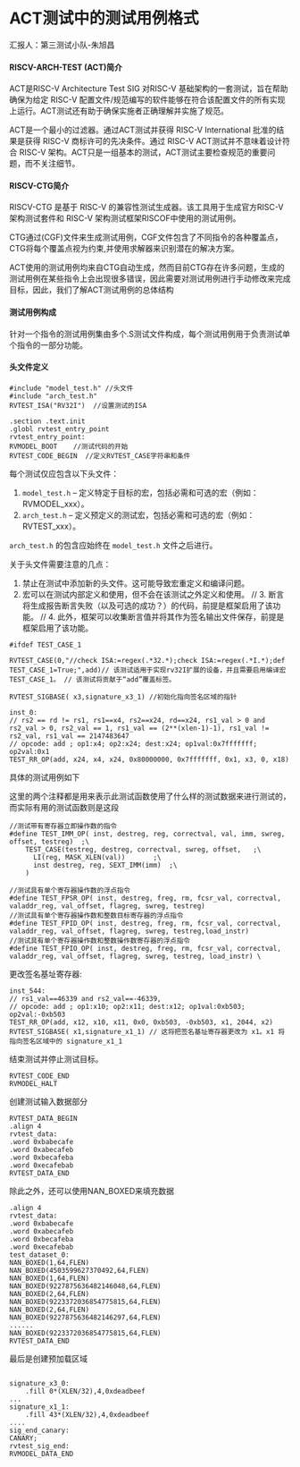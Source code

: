 # ACT测试中的测试用例格式

汇报人：第三测试小队-朱旭昌



#### RISCV-ARCH-TEST (ACT)简介

ACT是RISC-V Architecture Test SIG 对RISC-V 基础架构的一套测试，旨在帮助确保为给定 RISC-V 配置文件/规范编写的软件能够在符合该配置文件的所有实现上运行。ACT测试还有助于确保实施者正确理解并实施了规范。

ACT是一个最小的过滤器。通过ACT测试并获得 RISC-V International 批准的结果是获得 RISC-V 商标许可的先决条件。通过 RISC-V ACT测试并不意味着设计符合 RISC-V 架构。ACT只是一组基本的测试，ACT测试主要检查规范的重要问题，而不关注细节。

#### RISCV-CTG简介



RISCV-CTG 是基于 RISC-V 的兼容性测试生成器。该工具用于生成官方RISC-V 架构测试套件和 RISC-V 架构测试框架RISCOF中使用的测试用例。

CTG通过(CGF)文件来生成测试用例，CGF文件包含了不同指令的各种覆盖点，CTG将每个覆盖点视为约束,并使用求解器来识别潜在的解决方案。



ACT使用的测试用例均来自CTG自动生成，然而目前CTG存在许多问题，生成的测试用例在某些指令上会出现很多错误，因此需要对测试用例进行手动修改来完成目标，因此，我们了解ACT测试用例的总体结构



#### 测试用例构成

针对一个指令的测试用例集由多个.S测试文件构成，每个测试用例用于负责测试单个指令的一部分功能。



#### 头文件定义

```
#include "model_test.h" //头文件
#include "arch_test.h"
RVTEST_ISA("RV32I")  //设置测试的ISA

.section .text.init
.globl rvtest_entry_point
rvtest_entry_point:
RVMODEL_BOOT    //测试代码的开始
RVTEST_CODE_BEGIN  //定义RVTEST_CASE字符串和条件
```

每个测试仅应包含以下头文件：

1. `model_test.h` – 定义特定于目标的宏，包括必需和可选的宏（例如：RVMODEL_xxx）。
2. `arch_test.h` – 定义预定义的测试宏，包括必需和可选的宏（例如：RVTEST_xxx）。

`arch_test.h` 的包含应始终在 `model_test.h` 文件之后进行。

关于头文件需要注意的几点：

1. 禁止在测试中添加新的头文件。这可能导致宏重定义和编译问题。
2. 宏可以在测试内部定义和使用，但不会在该测试之外定义和使用。 // 3. 断言将生成报告断言失败（以及可选的成功？）的代码，前提是框架启用了该功能。 // 4. 此外，框架可以收集断言值并将其作为签名输出文件保存，前提是框架启用了该功能。



```
#ifdef TEST_CASE_1

RVTEST_CASE(0,"//check ISA:=regex(.*32.*);check ISA:=regex(.*I.*);def  TEST_CASE_1=True;",add)// 该测试适用于实现rv32I扩展的设备，并且需要启用编译宏TEST_CASE_1。 // 该测试将贡献于“add”覆盖标签。

RVTEST_SIGBASE( x3,signature_x3_1) //初始化指向签名区域的指针
```

```
inst_0:
// rs2 == rd != rs1, rs1==x4, rs2==x24, rd==x24, rs1_val > 0 and rs2_val > 0, rs2_val == 1, rs1_val == (2**(xlen-1)-1), rs1_val != rs2_val, rs1_val == 2147483647
// opcode: add ; op1:x4; op2:x24; dest:x24; op1val:0x7fffffff;  op2val:0x1
TEST_RR_OP(add, x24, x4, x24, 0x80000000, 0x7fffffff, 0x1, x3, 0, x18)
```



具体的测试用例如下

这里的两个注释都是用来表示此测试函数使用了什么样的测试数据来进行测试的，而实际有用的测试函数则是这段

```
//测试带有寄存器立即操作数的指令
#define TEST_IMM_OP( inst, destreg, reg, correctval, val, imm, swreg, offset, testreg)	;\
    TEST_CASE(testreg, destreg, correctval, swreg, offset,	 ;\
      LI(reg, MASK_XLEN(val))		;\
      inst destreg, reg, SEXT_IMM(imm)	;\
    )

```



```
//测试具有单个寄存器操作数的浮点指令
#define TEST_FPSR_OP( inst, destreg, freg, rm, fcsr_val, correctval, valaddr_reg, val_offset, flagreg, swreg, testreg)
//测试具有单个寄存器操作数和整数目标寄存器的浮点指令
#define TEST_FPID_OP( inst, destreg, freg, rm, fcsr_val, correctval, valaddr_reg, val_offset, flagreg, swreg, testreg,load_instr)
//测试具有单个寄存器操作数和整数操作数寄存器的浮点指令
#define TEST_FPIO_OP( inst, destreg, freg, rm, fcsr_val, correctval, valaddr_reg, val_offset, flagreg, swreg, testreg, load_instr) \
```

更改签名基址寄存器:

```
inst_544:
// rs1_val==46339 and rs2_val==-46339, 
// opcode: add ; op1:x10; op2:x11; dest:x12; op1val:0xb503;  op2val:-0xb503
TEST_RR_OP(add, x12, x10, x11, 0x0, 0xb503, -0xb503, x1, 2044, x2)
RVTEST_SIGBASE( x1,signature_x1_1) // 这将把签名基址寄存器更改为 x1。x1 将指向签名区域中的 signature_x1_1
```

结束测试并停止测试目标。

```
RVTEST_CODE_END
RVMODEL_HALT
```

创建测试输入数据部分

```
RVTEST_DATA_BEGIN
.align 4
rvtest_data:
.word 0xbabecafe
.word 0xabecafeb
.word 0xbecafeba
.word 0xecafebab
RVTEST_DATA_END
```

除此之外，还可以使用NAN_BOXED来填充数据

```
.align 4
rvtest_data:
.word 0xbabecafe
.word 0xabecafeb
.word 0xbecafeba
.word 0xecafebab
test_dataset_0:
NAN_BOXED(1,64,FLEN)
NAN_BOXED(4503599627370492,64,FLEN)
NAN_BOXED(1,64,FLEN)
NAN_BOXED(9227875636482146048,64,FLEN)
NAN_BOXED(2,64,FLEN)
NAN_BOXED(9223372036854775815,64,FLEN)
NAN_BOXED(2,64,FLEN)
NAN_BOXED(9227875636482146297,64,FLEN)
......
NAN_BOXED(9223372036854775815,64,FLEN)
RVTEST_DATA_END
```

最后是创建预加载区域

```

signature_x3_0:
    .fill 0*(XLEN/32),4,0xdeadbeef
...
signature_x1_1:
    .fill 43*(XLEN/32),4,0xdeadbeef
....
sig_end_canary:
CANARY;
rvtest_sig_end:
RVMODEL_DATA_END
```

